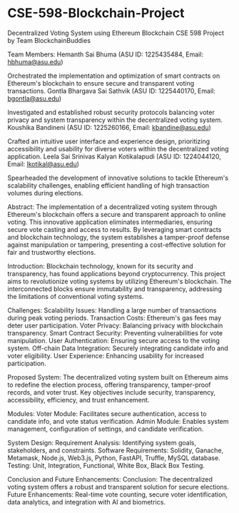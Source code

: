 # CSE-598-Blockchain-Project

Decentralized Voting System using Ethereum Blockchain
CSE 598 Project by Team BlockchainBuddies


Team Members:
Hemanth Sai Bhuma (ASU ID: 1225435484, Email: hbhuma@asu.edu)

Orchestrated the implementation and optimization of smart contracts on Ethereum's blockchain to ensure secure and transparent voting transactions.
Gontla Bhargava Sai Sathvik (ASU ID: 1225440170, Email: bgontla@asu.edu)

Investigated and established robust security protocols balancing voter privacy and system transparency within the decentralized voting system.
Koushika Bandineni (ASU ID: 1225260166, Email: kbandine@asu.edu)

Crafted an intuitive user interface and experience design, prioritizing accessibility and usability for diverse voters within the decentralized voting application.
Leela Sai Srinivas Kalyan Kotikalapudi (ASU ID: 1224044120, Email: lkotikal@asu.edu)

Spearheaded the development of innovative solutions to tackle Ethereum's scalability challenges, enabling efficient handling of high transaction volumes during elections.

Abstract:
The implementation of a decentralized voting system through Ethereum's blockchain offers a secure and transparent approach to online voting. This innovative application eliminates intermediaries, ensuring secure vote casting and access to results. By leveraging smart contracts and blockchain technology, the system establishes a tamper-proof defense against manipulation or tampering, presenting a cost-effective solution for fair and trustworthy elections.

Introduction:
Blockchain technology, known for its security and transparency, has found applications beyond cryptocurrency. This project aims to revolutionize voting systems by utilizing Ethereum's blockchain. The interconnected blocks ensure immutability and transparency, addressing the limitations of conventional voting systems.

Challenges:
Scalability Issues: Handling a large number of transactions during peak voting periods.
Transaction Costs: Ethereum's gas fees may deter user participation.
Voter Privacy: Balancing privacy with blockchain transparency.
Smart Contract Security: Preventing vulnerabilities for vote manipulation.
User Authentication: Ensuring secure access to the voting system.
Off-chain Data Integration: Securely integrating candidate info and voter eligibility.
User Experience: Enhancing usability for increased participation.


Proposed System:
The decentralized voting system built on Ethereum aims to redefine the election process, offering transparency, tamper-proof records, and voter trust. Key objectives include security, transparency, accessibility, efficiency, and trust enhancement.

Modules:
Voter Module: Facilitates secure authentication, access to candidate info, and vote status verification.
Admin Module: Enables system management, configuration of settings, and candidate verification.


System Design:
Requirement Analysis: Identifying system goals, stakeholders, and constraints.
Software Requirements: Solidity, Ganache, Metamask, Node.js, Web3.js, Python, FastAPI, Truffle, MySQL database.
Testing: Unit, Integration, Functional, White Box, Black Box Testing.


Conclusion and Future Enhancements:
Conclusion: The decentralized voting system offers a robust and transparent solution for secure elections.
Future Enhancements: Real-time vote counting, secure voter identification, data analytics, and integration with AI and biometrics.
